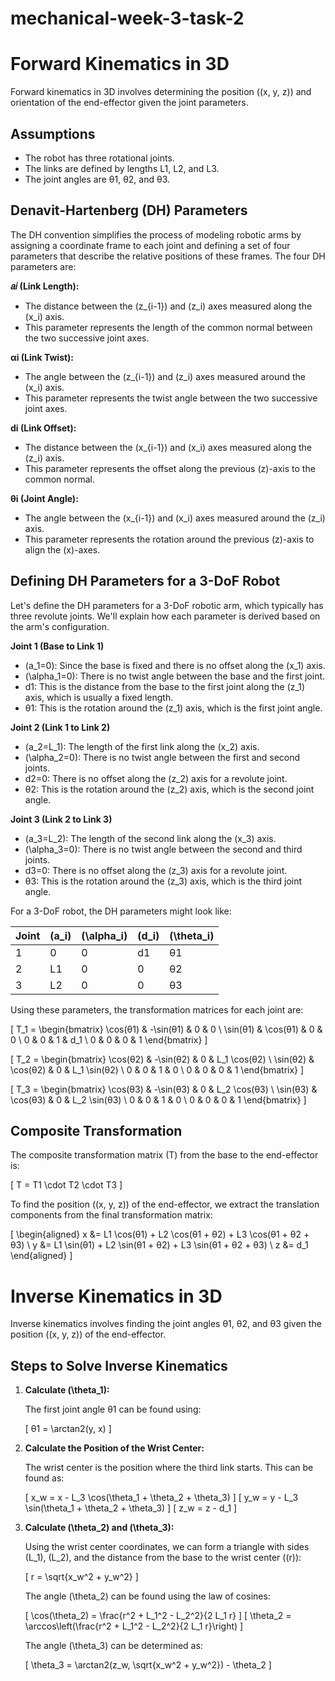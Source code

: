 # mechanical-week-3-task-2

# Forward Kinematics in 3D

Forward kinematics in 3D involves determining the position \((x, y, z)\) and orientation of the end-effector given the joint parameters.

## Assumptions
- The robot has three rotational joints.
- The links are defined by lengths L1, L2, and L3.
- The joint angles are θ1, θ2, and θ3.

## Denavit-Hartenberg (DH) Parameters
The DH convention simplifies the process of modeling robotic arms by assigning a coordinate frame to each joint and defining a set of four parameters that describe the relative positions of these frames. The four DH parameters are:

**𝑎𝑖 (Link Length):**
- The distance between the \(z_{i-1}\) and \(z_i\) axes measured along the \(x_i\) axis.
- This parameter represents the length of the common normal between the two successive joint axes.

**αi (Link Twist):**
- The angle between the \(z_{i-1}\) and \(z_i\) axes measured around the \(x_i\) axis.
- This parameter represents the twist angle between the two successive joint axes.

**di (Link Offset):**
- The distance between the \(x_{i-1}\) and \(x_i\) axes measured along the \(z_i\) axis.
- This parameter represents the offset along the previous \(z\)-axis to the common normal.

**θi (Joint Angle):**
- The angle between the \(x_{i-1}\) and \(x_i\) axes measured around the \(z_i\) axis.
- This parameter represents the rotation around the previous \(z\)-axis to align the \(x\)-axes.

## Defining DH Parameters for a 3-DoF Robot
Let's define the DH parameters for a 3-DoF robotic arm, which typically has three revolute joints. We'll explain how each parameter is derived based on the arm's configuration.

**Joint 1 (Base to Link 1)** 
- \(a_1=0\): Since the base is fixed and there is no offset along the \(x_1\) axis.
- \(\alpha_1=0\): There is no twist angle between the base and the first joint.
- d1: This is the distance from the base to the first joint along the \(z_1\) axis, which is usually a fixed length.
- θ1: This is the rotation around the \(z_1\) axis, which is the first joint angle.

**Joint 2 (Link 1 to Link 2)**
- \(a_2=L_1\): The length of the first link along the \(x_2\) axis.
- \(\alpha_2=0\): There is no twist angle between the first and second joints.
- d2=0: There is no offset along the \(z_2\) axis for a revolute joint.
- θ2: This is the rotation around the \(z_2\) axis, which is the second joint angle.

**Joint 3 (Link 2 to Link 3)**
- \(a_3=L_2\): The length of the second link along the \(x_3\) axis.
- \(\alpha_3=0\): There is no twist angle between the second and third joints.
- d3=0: There is no offset along the \(z_3\) axis for a revolute joint.
- θ3: This is the rotation around the \(z_3\) axis, which is the third joint angle.

For a 3-DoF robot, the DH parameters might look like:

| Joint | \(a_i\) | \(\alpha_i\) | \(d_i\) | \(\theta_i\) |
|-------|--------|--------------|--------|-------------|
| 1     | 0      | 0            | d1 | θ1 |
| 2     | L1 | 0            | 0      | θ2 |
| 3     | L2 | 0            | 0      | θ3 |

Using these parameters, the transformation matrices for each joint are:

\[ 
T_1 = \begin{bmatrix}
\cos(θ1) & -\sin(θ1) & 0 & 0 \\
\sin(θ1) & \cos(θ1) & 0 & 0 \\
0 & 0 & 1 & d_1 \\
0 & 0 & 0 & 1
\end{bmatrix}
\]

\[ 
T_2 = \begin{bmatrix}
\cos(θ2) & -\sin(θ2) & 0 & L_1 \cos(θ2) \\
\sin(θ2) & \cos(θ2) & 0 & L_1 \sin(θ2) \\
0 & 0 & 1 & 0 \\
0 & 0 & 0 & 1
\end{bmatrix}
\]

\[ 
T_3 = \begin{bmatrix}
\cos(θ3) & -\sin(θ3) & 0 & L_2 \cos(θ3) \\
\sin(θ3) & \cos(θ3) & 0 & L_2 \sin(θ3) \\
0 & 0 & 1 & 0 \\
0 & 0 & 0 & 1
\end{bmatrix}
\]

## Composite Transformation

The composite transformation matrix \(T\) from the base to the end-effector is:

\[ 
T = T1 \cdot T2 \cdot T3
\]

To find the position \((x, y, z)\) of the end-effector, we extract the translation components from the final transformation matrix:

\[ 
\begin{aligned}
x &= L1 \cos(θ1) + L2 \cos(θ1 + θ2) + L3 \cos(θ1 + θ2 + θ3) \\
y &= L1 \sin(θ1) + L2 \sin(θ1 + θ2) + L3 \sin(θ1 + θ2 + θ3) \\
z &= d_1
\end{aligned}
\]

# Inverse Kinematics in 3D

Inverse kinematics involves finding the joint angles θ1, θ2, and θ3 given the position \((x, y, z)\) of the end-effector.

## Steps to Solve Inverse Kinematics

1. **Calculate \(\theta_1\):**

   The first joint angle θ1 can be found using:

   \[
   θ1 = \arctan2(y, x)
   \]

2. **Calculate the Position of the Wrist Center:**

   The wrist center is the position where the third link starts. This can be found as:

   \[
   x_w = x - L_3 \cos(\theta_1 + \theta_2 + \theta_3)
   \]
   \[
   y_w = y - L_3 \sin(\theta_1 + \theta_2 + \theta_3)
   \]
   \[
   z_w = z - d_1
   \]

3. **Calculate \(\theta_2\) and \(\theta_3\):**

   Using the wrist center coordinates, we can form a triangle with sides \(L_1\), \(L_2\), and the distance from the base to the wrist center \((r)\):

   \[
   r = \sqrt{x_w^2 + y_w^2}
   \]

   The angle \(\theta_2\) can be found using the law of cosines:

   \[
   \cos(\theta_2) = \frac{r^2 + L_1^2 - L_2^2}{2 L_1 r}
   \]
   \[
   \theta_2 = \arccos\left(\frac{r^2 + L_1^2 - L_2^2}{2 L_1 r}\right)
   \]

   The angle \(\theta_3\) can be determined as:

   \[
   \theta_3 = \arctan2(z_w, \sqrt{x_w^2 + y_w^2}) - \theta_2
   \]

